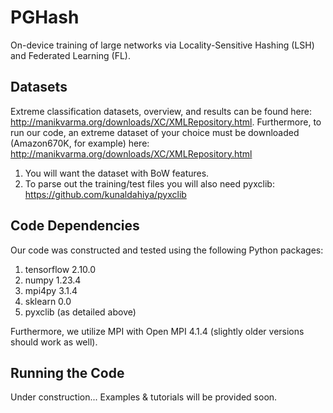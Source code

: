 # PGHash
On-device training of large networks via Locality-Sensitive Hashing (LSH) and Federated Learning (FL).

## Datasets
Extreme classification datasets, overview, and results can be found here: http://manikvarma.org/downloads/XC/XMLRepository.html.
Furthermore, to run our code, an extreme dataset of your choice must be downloaded (Amazon670K, for example) here: http://manikvarma.org/downloads/XC/XMLRepository.html
1. You will want the dataset with BoW features.
2. To parse out the training/test files you will also need pyxclib: https://github.com/kunaldahiya/pyxclib

## Code Dependencies

Our code was constructed and tested using the following Python packages:
1. tensorflow 2.10.0
2. numpy 1.23.4
3. mpi4py 3.1.4
4. sklearn 0.0
5. pyxclib (as detailed above)

Furthermore, we utilize MPI with Open MPI 4.1.4 (slightly older versions should work as well).

## Running the Code

Under construction... Examples & tutorials will be provided soon.
